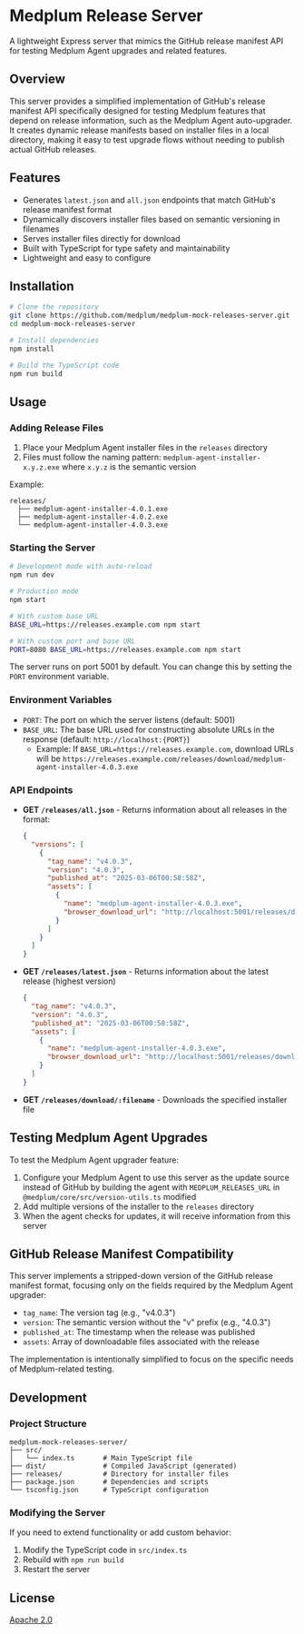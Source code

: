 # Medplum Release Server

A lightweight Express server that mimics the GitHub release manifest API for testing Medplum Agent upgrades and related features.

## Overview

This server provides a simplified implementation of GitHub's release manifest API specifically designed for testing Medplum features that depend on release information, such as the Medplum Agent auto-upgrader. It creates dynamic release manifests based on installer files in a local directory, making it easy to test upgrade flows without needing to publish actual GitHub releases.

## Features

- Generates `latest.json` and `all.json` endpoints that match GitHub's release manifest format
- Dynamically discovers installer files based on semantic versioning in filenames
- Serves installer files directly for download
- Built with TypeScript for type safety and maintainability
- Lightweight and easy to configure

## Installation

```bash
# Clone the repository
git clone https://github.com/medplum/medplum-mock-releases-server.git
cd medplum-mock-releases-server

# Install dependencies
npm install

# Build the TypeScript code
npm run build
```

## Usage

### Adding Release Files

1. Place your Medplum Agent installer files in the `releases` directory
2. Files must follow the naming pattern: `medplum-agent-installer-x.y.z.exe` where `x.y.z` is the semantic version

Example:

```
releases/
  ├── medplum-agent-installer-4.0.1.exe
  ├── medplum-agent-installer-4.0.2.exe
  └── medplum-agent-installer-4.0.3.exe
```

### Starting the Server

```bash
# Development mode with auto-reload
npm run dev

# Production mode
npm start

# With custom base URL
BASE_URL=https://releases.example.com npm start

# With custom port and base URL
PORT=8080 BASE_URL=https://releases.example.com npm start
```

The server runs on port 5001 by default. You can change this by setting the `PORT` environment variable.

### Environment Variables

- `PORT`: The port on which the server listens (default: 5001)
- `BASE_URL`: The base URL used for constructing absolute URLs in the response (default: `http://localhost:{PORT}`)
  - Example: If `BASE_URL=https://releases.example.com`, download URLs will be `https://releases.example.com/releases/download/medplum-agent-installer-4.0.3.exe`

### API Endpoints

- **GET `/releases/all.json`** - Returns information about all releases in the format:

  ```json
  {
    "versions": [
      {
        "tag_name": "v4.0.3",
        "version": "4.0.3",
        "published_at": "2025-03-06T00:58:58Z",
        "assets": [
          {
            "name": "medplum-agent-installer-4.0.3.exe",
            "browser_download_url": "http://localhost:5001/releases/download/medplum-agent-installer-4.0.3.exe"
          }
        ]
      }
    ]
  }
  ```

- **GET `/releases/latest.json`** - Returns information about the latest release (highest version)

  ```json
  {
    "tag_name": "v4.0.3",
    "version": "4.0.3",
    "published_at": "2025-03-06T00:58:58Z",
    "assets": [
      {
        "name": "medplum-agent-installer-4.0.3.exe",
        "browser_download_url": "http://localhost:5001/releases/download/medplum-agent-installer-4.0.3.exe"
      }
    ]
  }
  ```

- **GET `/releases/download/:filename`** - Downloads the specified installer file

## Testing Medplum Agent Upgrades

To test the Medplum Agent upgrader feature:

1. Configure your Medplum Agent to use this server as the update source instead of GitHub by building the agent with `MEDPLUM_RELEASES_URL` in `@medplum/core/src/version-utils.ts` modified
2. Add multiple versions of the installer to the `releases` directory
3. When the agent checks for updates, it will receive information from this server

## GitHub Release Manifest Compatibility

This server implements a stripped-down version of the GitHub release manifest format, focusing only on the fields required by the Medplum Agent upgrader:

- `tag_name`: The version tag (e.g., "v4.0.3")
- `version`: The semantic version without the "v" prefix (e.g., "4.0.3")
- `published_at`: The timestamp when the release was published
- `assets`: Array of downloadable files associated with the release

The implementation is intentionally simplified to focus on the specific needs of Medplum-related testing.

## Development

### Project Structure

```
medplum-mock-releases-server/
├── src/
│   └── index.ts       # Main TypeScript file
├── dist/              # Compiled JavaScript (generated)
├── releases/          # Directory for installer files
├── package.json       # Dependencies and scripts
└── tsconfig.json      # TypeScript configuration
```

### Modifying the Server

If you need to extend functionality or add custom behavior:

1. Modify the TypeScript code in `src/index.ts`
2. Rebuild with `npm run build`
3. Restart the server

## License

[Apache 2.0](LICENSE.txt)
